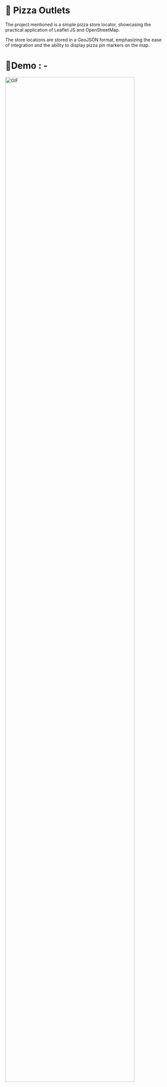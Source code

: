 <h1>🍕 Pizza Outlets</h1>

The project mentioned is a simple pizza store locator, showcasing the practical application of Leaflet JS and OpenStreetMap.

The store locations are stored in a GeoJSON format, emphasizing the ease of integration and the ability to display pizza pin markers on the map.

# 📸Demo : - 

<img alt="GIF" src="https://github.com/Mayurdhamgunde/Bharatiya-Antariksh-Hackathon-2024/blob/master/PIZZA-Leaflet/pizza-leafgif.gif?raw=true" width="90%"/>
